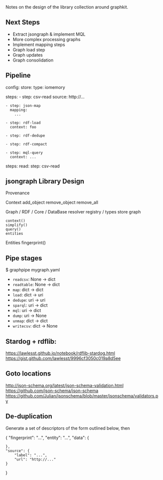 Notes on the design of the library collection around graphkit.


## Next Steps

* Extract jsongraph & implement MQL
* More complex processing graphs
* Implement mapping steps
* Graph load step
* Graph updates
* Graph consolidation


## Pipeline

config:
    store:
        type: iomemory

steps:
    - step: csv-read
      source: http://...

    - step: json-map
      mapping:
        ...

    - step: rdf-load
      context: foo

    - step: rdf-dedupe

    - step: rdf-compact

    - step: mql-query
      context: ...

steps:
  read:
    step: csv-read


## jsongraph Library Design

Provenance

Context
    add_object
    remove_object
    remove_all

Graph / RDF / Core / DataBase
    resolver
    registry / types
    store
    graph

    context()
    simplify()
    query()
    entities

Entities
    fingerprint()


## Pipe stages

$ graphpipe mygraph.yaml

* ``readcsv``: None -> dict
* ``readtable``: None -> dict
* ``map``: dict -> dict
* ``load``: dict -> uri
* ``dedupe``: uri -> uri
* ``sparql``: uri -> dict
* ``mql``: uri -> dict
* ``dump``: uri -> None
* ``unmap``: dict -> dict
* ``writecsv``: dict -> None


## Stardog + rdflib:

https://lawlesst.github.io/notebook/rdflib-stardog.html
https://gist.github.com/lawlesst/9996cf3050c019a8d5ee


## Goto locations

http://json-schema.org/latest/json-schema-validation.html
https://github.com/json-schema/json-schema
https://github.com/Julian/jsonschema/blob/master/jsonschema/validators.py

## De-duplication

Generate a set of descriptors of the form outlined below, then

{
    "fingerprint": "...",
    "entity": "...",
    "data": {

    },
    "source": {
        "label": "...",
        "url": "http://..."
    }
}
